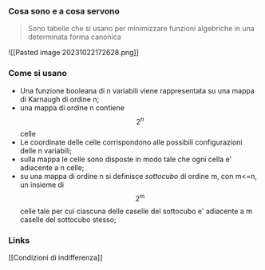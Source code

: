 ### Cosa sono e a cosa servono
>Sono tabelle che si usano per minimizzare funzioni algebriche in una determinata forma canonica

![[Pasted image 20231022172628.png]]

### Come si usano
- Una funzione booleana di n variabili viene rappresentata su una mappa di Karnaugh di ordine n;
- una mappa di ordine n contiene $$2^{n}$$ celle
- Le coordinate delle celle corrispondono alle possibili configurazioni delle n variabili;
- sulla mappa le celle sono disposte in modo tale che ogni cella e' adiacente a n celle;
- su una mappa di ordine n si definisce _sottocubo_ di ordine m, con m<=n, un insieme di $$2^{m}$$ celle tale per cui ciascuna delle caselle del sottocubo e' adiacente a m caselle del sottocubo stesso;


### Links
[[Condizioni di indifferenza]]